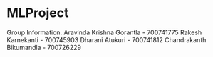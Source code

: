# MLProject

Group Information.
Aravinda Krishna Gorantla - 700741775 
Rakesh Karnekanti - 700745903
Dharani Atukuri - 700741812
Chandrakanth Bikumandla - 700726229
